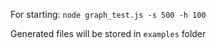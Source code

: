 For starting: 
`node graph_test.js -s 500 -h 100`

Generated files will be stored in `examples` folder